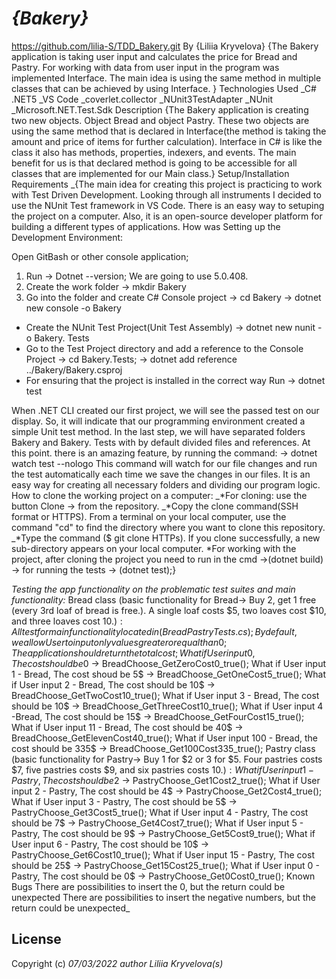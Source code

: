 # _{Bakery}_
https://github.com/lilia-S/TDD_Bakery.git
By {Liliia Kryvelova}
{The Bakery application is taking user input and calculates the price for Bread and Pastry. For working with data from user input in the program was implemented Interface. The main idea is using the same method in multiple classes that can be achieved by using Interface. }
Technologies Used
_C# .NET5
_VS Code
_coverlet.collector
_NUnit3TestAdapter
_NUnit
_Microsoft.NET.Test.Sdk
Description
{The Bakery application is creating two new objects. Object Bread and object Pastry. These two objects are using the same method that is declared in Interface(the method is taking the amount and price of items for further calculation). Interface in C# is like the class it also has methods, properties, indexers, and events. The main benefit for us is that declared method is going to be accessible for all classes that are implemented for our Main class.}
Setup/Installation Requirements
_{The main idea for creating this project is practicing to work with Test Driven Development. Looking through all instruments I decided to use the NUnit Test framework in VS Code. There is an easy way to setuping the project on a computer. Also, it is an open-source developer platform for building a different types of applications. How was Setting up the Development Environment:

Open GitBash or other console application;
  1. Run -> Dotnet --version; We are going to use 5.0.408.
  2. Create the work folder -> mkdir Bakery
  3. Go into the folder and create C# Console project -> cd Bakery
-> dotnet new console -o Bakery

  * Create the NUnit Test Project(Unit Test Assembly) -> dotnet new nunit -o Bakery. Tests
  * Go to the Test Project directory and add a reference to the Console Project -> cd Bakery.Tests; -> dotnet add reference ../Bakery/Bakery.csproj
  * For ensuring that the project is installed in the correct way Run -> dotnet test
  
When .NET CLI created our first project, we will see the passed test on our display. So, it will indicate that our programming environment created a simple Unit test method. In the last step, we will have separated folders Bakery and Bakery. Tests with by default divided files and references.
At this point. there is an amazing feature, by running the command: -> dotnet watch test --nologo
This command will watch for our file changes and run the test automatically each time we save the changes in our files.
It is an easy way for creating all necessary folders and dividing our program logic.
How to clone the working project on a computer: _*For cloning: use the button Clone -> from the repository. _*Copy the clone command(SSH format or HTTPS). From a terminal on your local computer, use the command "cd" to find the directory where you want to clone this repository. _*Type the command ($ git clone HTTPs). If you clone successfully, a new sub-directory appears on your local computer. *For working with the project, after cloning the project you need to run in the cmd ->(dotnet build) -> for running the tests -> (dotnet test);}

_Testing the app functionality on the problematic test suites and main functionality:_
Bread class (basic functionality for Bread-> Buy 2, get 1 free (every 3rd loaf of bread is free.). A single loaf costs $5, two loaves cost $10, and three loaves cost $10.): All test for main functionality located in (BreadPastryTests.cs); By default, we allow User to input only values greater or equal than 0;
The application should return the total cost;
What if User input 0, The cost should be 0$ -> BreadChoose_GetZeroCost0_true();
What if User input 1 - Bread, The cost shoud be 5$ -> BreadChoose_GetOneCost5_true();
What if User input 2 - Bread, The cost should be 10$ -> BreadChoose_GetTwoCost10_true();
What if User input 3 - Bread, The cost should be 10$ -> BreadChoose_GetThreeCost10_true();
What if User input 4 -Bread, The cost should be 15$ -> BreadChoose_GetFourCost15_true();
What if User input 11 - Bread, The cost should be 40$ -> BreadChoose_GetElevenCost40_true();
What if User input 100 - Bread, the cost should be 335$ -> BreadChoose_Get100Cost335_true();
Pastry class (basic functionality for Pastry-> Buy 1 for $2 or 3 for $5. Four pastries costs $7, five pastries costs $9, and six pastries costs $10.):
What if User input 1- Pastry, The cost should be 2$ -> PastryChoose_Get1Cost2_true();
What if User input 2 - Pastry, The cost should be 4$ -> PastryChoose_Get2Cost4_true();
What if User input 3 - Pastry, The cost should be 5$ -> PastryChoose_Get3Cost5_true();
What if User input 4 - Pastry, The cost should be 7$ -> PastryChoose_Get4Cost7_true();
What if User input 5 - Pastry, The cost should be 9$ -> PastryChoose_Get5Cost9_true();
What if User input 6 - Pastry, The cost should be 10$ -> PastryChoose_Get6Cost10_true();
What if User input 15 - Pastry, The cost should be 25$ -> PastryChoose_Get15Cost25_true();
What if User input 0 - Pastry, The cost should be 0$ -> PastryChoose_Get0Cost0_true();
Known Bugs
There are possibilities to insert the 0, but the return could be unexpected
There are possibilities to insert the negative numbers, but the return could be unexpected_

## License

Copyright (c) _07/03/2022_ _author Liliia Kryvelova(s)_
